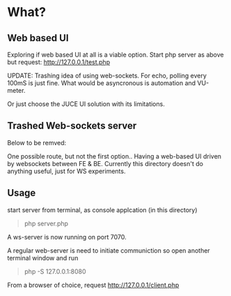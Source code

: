 # What?

## Web based UI

Exploring if web based UI at all is a viable option.
Start php server as above but request: http://127.0.0.1/test.php

UPDATE: Trashing idea of using web-sockets. For echo, polling every 100mS is just fine.
What would be asyncronous is automation and VU-meter.

Or just choose the JUCE UI solution with its limitations.

## Trashed Web-sockets server
Below to be remved:

One possible route, but not the first option.. 
Having a web-based UI driven by websockets between FE & BE.
Currently this directory doesn't do anything useful, just for WS experiments.

## Usage

start server from terminal, as console applcation (in this directory)

   > php server.php

A ws-server is now running on port 7070.

A regular web-server is need to initiate communiction so open another terminal window and run

   > php -S 127.0.0.1:8080

From a browser of choice, request http://127.0.0.1/client.php

